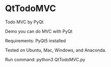 # QtTodoMVC
Todo MVC by PyQt

Demo you can do MVC with PyQt

Requirements: PyQt5 installed

Tested on Ubuntu, Mac, Windows, and Anaconda.

Run command: python3 QtTodoMVC.py

